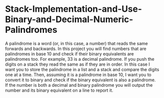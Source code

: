 # Stack-Implementation-and-Use-Binary-and-Decimal-Numeric-Palindromes
A palindrome is a word (or, in this case, a number) that reads the same forwards and backwards. In
this project you will find numbers that are palindromes in base 10 and check if their binary equivalents
are palindromes too. For example, 33 is a decimal palindrome. If you push the digits on a stack they
read the same as if they are in order. In this case I want you to store the palindrome in a list and a
stack and compare the digits one at a time. Then, assuming it is a palindrome in base 10, I want you to
convert it to binary and check if the binary equivalent is also a palindrome. If the number is both a
decimal and binary palindrome you will output the number and its binary equivalent on a line to report it.
